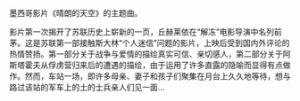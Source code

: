 

墨西哥影片《晴朗的天空》的主题曲。

影片第一次揭开了苏联历史上崭新的一页，丘赫莱依在“解冻”电影导演中名列前茅。这是苏联第一部接触斯大林“个人迷信”问题的影片，上映后受到国内外评论的热情赞扬。第一部分关于战争与爱情的描绘真实可信、亲切感人，第二部分关于阿斯塔霍夫从俘虏营归来后的遭遇的描绘，由于运用了许多直露的隐喻而显得有点做作。然而，车站一场，即许多母亲、妻子和孩子们聚集在月台上久久地等待，想与路过该站的军车上的土的士兵亲人们见一面...


